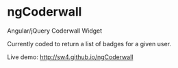 ngCoderwall
===========

Angular/jQuery Coderwall Widget

Currently coded to return a list of badges for a given user.

Live demo: http://sw4.github.io/ngCoderwall
